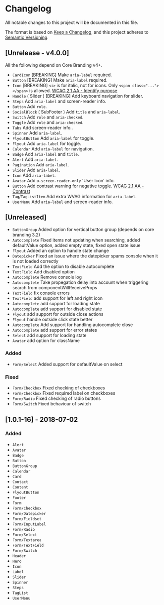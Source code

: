 # Changelog
All notable changes to this project will be documented in this file.

The format is based on [Keep a Changelog](http://keepachangelog.com/),
and this project adheres to [Semantic Versioning](https://semver.org/).

## [Unrelease - v4.0.0]

All the following depend on Core Branding v4+.

- `CardIcon` [BREAKING] Make `aria-label` required.
- `Button` [BREAKING] Make `aria-label` required.
- `Icon` [BREAKING] `<i>` is for italic, not for icons. Only `<span class="..."></span>` is allowed. [WCAG 2.1 AA - Identify purpose](https://www.w3.org/TR/WCAG21/#identify-purpose)
- `Handle` ( Slider ) [BREAKING] Add keyboard navigation for slider.
- `Steps` Add `aria-label` and screen-reader info.
- `Button` Add `role`.
- `SocialBlock` ( SubFooter ) Add `title` and `aria-label`.
- `Switch` Add `role` and `aria-checked`.
- `Toggle` Add `role` and `aria-checked`.
- `Tabs` Add screen-reader info..
- `Spinner` Add `aria-label`.
- `FlyoutButton` Add `aria-label` for toggle.
- `Flyout` Add `aria-label` for toggle.
- `Calendar` Add `aria-label` for navigation.
- `Badge` Add `aria-label` and `title`.
- `Alert` Add `aria-label`.
- `Pagination` Add `aria-label`.
- `Slider` Add `aria-label`.
- `Icon` Add `aria-label`.
- `Avatar` Add `u-screen-reader-only` 'User Icon' info.
- `Button` Add contrast warning for negative toggle. [WCAG 2.1 AA - Contrast](https://www.w3.org/TR/WCAG21/#contrast-minimum)
- `Tag`/`TagListItem` Add extra WVAG information for `aria-label`.
- `UserMenu` Add `aria-label` and screen-reader info.

## [Unreleased]
- `ButtonGroup` Added option for vertical button group (depends on core branding 3.2)
- `Autocomplete` Fixed items not updating when searching, added defaultValue option, added empty state, fixed open state issue
- `Flyout` Added an option to handle state change
- `Datepicker` Fixed an issue where the datepicker spams console when it is not loaded correctly
- `TextField` Add the option to disable autocomplete
- `TextField` Add disabled option
- `Autocomplete` Remove console log
- `Autocomplete` Take propegation delay into account when triggering search from componentWillReceiveProps
- `TextField` fix console errors
- `TextField` add support for left and right icon
- `Autocomplete` add support for loading state
- `Autocomplete` add support for disabled state
- `Flyout` add support for outside close actions
- `Flyout` handle outside click state better
- `Autocomplete` Add support for handling autocomplete close
- `Autocomplete` add support for error states
- `Select` add support for loading state
- `Avatar` add option for className

### Added
- `Form/Select` Added support for defaultValue on select

### Fixed
- `Form/Checkbox` Fixed checking of checkboxes
- `Form/Checkbox` Fixed required label on checkboxes
- `Form/Radio` Fixed checking of radio buttons
- `Form/Switch` Fixed behaviour of switch


## [1.0.1-16] - 2018-07-02
### Added
- `Alert`
- `Avatar`
- `Badge`
- `Button`
- `ButtonGroup`
- `Calendar`
- `Card`
- `Contact`
- `Content`
- `FlyoutButton`
- `Footer`
- `Form`
- `Form/Checkbox`
- `Form/Datepicker`
- `Form/Fieldset`
- `Form/InputLabel`
- `Form/Radio`
- `Form/Select`
- `Form/Textarea`
- `Form/TextField`
- `Form/Switch`
- `Header`
- `Hero`
- `Icon`
- `Label`
- `Slider`
- `Spinner`
- `Steps`
- `TagList`
- `UserMenu`
